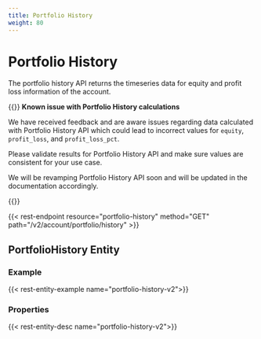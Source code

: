 ```yaml
---
title: Portfolio History
weight: 80
---
```


# Portfolio History

The portfolio history API returns the timeseries data for equity and profit loss information of the account.

{{<hint danger>}}
**Known issue with Portfolio History calculations**

We have received feedback and are aware issues regarding data calculated with Portfolio History API which could lead to incorrect values for `equity`, `profit_loss`, and `profit_loss_pct`.

Please validate results for Portfolio History API and make sure values are consistent for your use case.

We will be revamping Portfolio History API soon and will be updated in the documentation accordingly.

{{</hint>}}

{{< rest-endpoint resource="portfolio-history" method="GET" path="/v2/account/portfolio/history" >}}

## PortfolioHistory Entity

### Example

{{< rest-entity-example name="portfolio-history-v2">}}

### Properties

{{< rest-entity-desc name="portfolio-history-v2">}}
